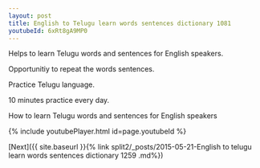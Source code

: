 ```yaml
---
layout: post
title: English to Telugu learn words sentences dictionary 1081 
youtubeId: 6xRt8gA9MP0
---
```

 
 
Helps to learn Telugu words and sentences for English speakers.

Opportunitiy to repeat the words sentences. 

Practice Telugu language. 
 
10 minutes practice every day. 
 
How to learn Telugu words and sentences for English speakers 
 
{% include youtubePlayer.html id=page.youtubeId %}
 
 
[Next]({{ site.baseurl }}{% link  split2/_posts/2015-05-21-English to telugu learn words sentences dictionary 1259 .md%})
 
